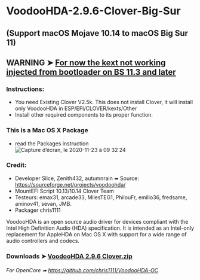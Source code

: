 # VoodooHDA-2.9.6-Clover-Big-Sur

## (Support macOS Mojave 10.14 to macOS Big Sur 11)

## WARNING ➤ [For now the kext not working injected from bootloader on BS 11.3 and later](https://www.insanelymac.com/forum/topic/314406-voodoohda-297/page/21/)


### Instructions: 
- You need Existing Clover V2.5k. This does not install Clover, it will install only VoodooHDA in ESP/EFI/CLOVER/kexts/Other 
- Install other required components to its proper function.

### This is a Mac OS X Package
- read the Packages instruction
![Capture d’écran, le 2020-11-23 à 09 32 24](https://user-images.githubusercontent.com/6248794/99974374-d483ec00-2d6e-11eb-8964-dcfdecc6ddd3.png)


### Credit:
- Developer Slice, Zenith432, autumnrain ➠ Source: https://sourceforge.net/projects/voodoohda/
- MountEFI Script 10.13/10.14 Clover Team
- Testeurs: emax31, arcade33, MilesTEG1, PhilouFr, emilio36, fredsame, aminov41, sevan, JMB.
- Packager chris1111


VoodooHDA is an open source audio driver for devices compliant with the Intel High Definition Audio (HDA) specification.
It is intended as an Intel-only replacement for AppleHDA on Mac OS X with support for a wide range of audio controllers and codecs.
### Downloads ➤ [VoodooHDA 2.9.6 Clover.zip](https://github.com/chris1111/VoodooHDA-2.9.6-Clover-Big-Sur/releases/tag/V1)
 
 ###### For OpenCore ➠ https://github.com/chris1111/VoodooHDA-OC
 
 

